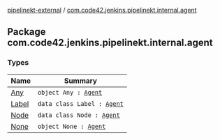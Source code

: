 [pipelinekt-external](../index.md) / [com.code42.jenkins.pipelinekt.internal.agent](./index.md)

## Package com.code42.jenkins.pipelinekt.internal.agent

### Types

| Name | Summary |
|---|---|
| [Any](-any/index.md) | `object Any : `[`Agent`](../com.code42.jenkins.pipelinekt.core/-agent.md) |
| [Label](-label/index.md) | `data class Label : `[`Agent`](../com.code42.jenkins.pipelinekt.core/-agent.md) |
| [Node](-node/index.md) | `data class Node : `[`Agent`](../com.code42.jenkins.pipelinekt.core/-agent.md) |
| [None](-none/index.md) | `object None : `[`Agent`](../com.code42.jenkins.pipelinekt.core/-agent.md) |
